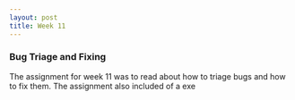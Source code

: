 ```yaml
---
layout: post
title: Week 11
---
```

### Bug Triage and Fixing
The assignment for week 11 was to read about how to triage bugs and how to fix them. The assignment also included of a exe
